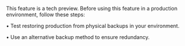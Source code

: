 
This feature is a tech preview. Before using this feature in a production environment, follow these steps:

• Test restoring production from physical backups in your environment.

• Use an alternative backup method to ensure redundancy.
